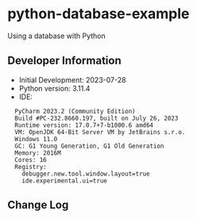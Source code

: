 # python-database-example
Using a database with Python
## Developer Information
* Initial Development: 2023-07-28
* Python version: 3.11.4
* IDE: 
```
  PyCharm 2023.2 (Community Edition)
  Build #PC-232.8660.197, built on July 26, 2023
  Runtime version: 17.0.7+7-b1000.6 amd64
  VM: OpenJDK 64-Bit Server VM by JetBrains s.r.o.
  Windows 11.0
  GC: G1 Young Generation, G1 Old Generation
  Memory: 2016M
  Cores: 16
  Registry:
    debugger.new.tool.window.layout=true
    ide.experimental.ui=true
```
## Change Log

